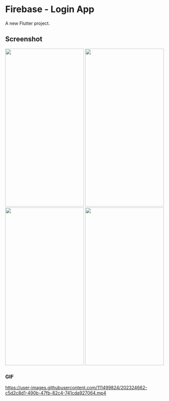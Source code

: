 # Firebase - Login App

A new Flutter project.

## Screenshot
<img src="https://user-images.githubusercontent.com/111499824/202323891-7bd5af9d-ba45-46bb-a036-519fae9ec7cf.jpg" width="250" height="500" />
<img src="https://user-images.githubusercontent.com/111499824/202323971-88c0147e-383f-4af8-a4c9-ada1aa4c7b80.jpg" width="250" height="500" />
<img src="https://user-images.githubusercontent.com/111499824/202323991-5016bb80-2852-45c2-895d-681e08ad95bc.jpg" width="250" height="500" />
<img src="https://user-images.githubusercontent.com/111499824/202324014-36250b7d-3856-4354-baa3-8b03a10fb7a0.jpg" width="250" height="500" />


### GIF

https://user-images.githubusercontent.com/111499824/202324662-c5d2c8d1-490b-47fb-82c4-741cda927064.mp4

